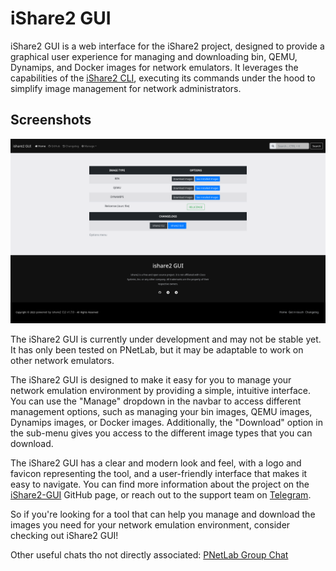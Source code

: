 # iShare2 GUI

iShare2 GUI is a web interface for the iShare2 project, designed to provide a graphical user experience for managing and downloading bin, QEMU, Dynamips, and Docker images for network emulators. It leverages the capabilities of the [iShare2 CLI](https://github.com/pnetlabrepo/ishare2), executing its commands under the hood to simplify image management for network administrators.

## Screenshots

![alt iShare2-GUI's Homepage](web_app/static/images/Homepage%20-%20ishare2.png)

The iShare2 GUI is currently under development and may not be stable yet. It has only been tested on PNetLab, but it may be adaptable to work on other network emulators.

The iShare2 GUI is designed to make it easy for you to manage your network emulation environment by providing a simple, intuitive interface. You can use the "Manage" dropdown in the navbar to access different management options, such as managing your bin images, QEMU images, Dynamips images, or Docker images. Additionally, the "Download" option in the sub-menu gives you access to the different image types that you can download.

The iShare2 GUI has a clear and modern look and feel, with a logo and favicon representing the tool, and a user-friendly interface that makes it easy to navigate. You can find more information about the project on the [iShare2-GUI](https://github.com/ishare-org/iShare2-gui) GitHub page, or reach out to the support team on [Telegram](https://t.me/unetlab_cloud).

So if you're looking for a tool that can help you manage and download the images you need for your network emulation environment, consider checking out iShare2 GUI!

Other useful chats tho not directly associated:
[PNetLab Group Chat](https://t.me/pnetlab)
